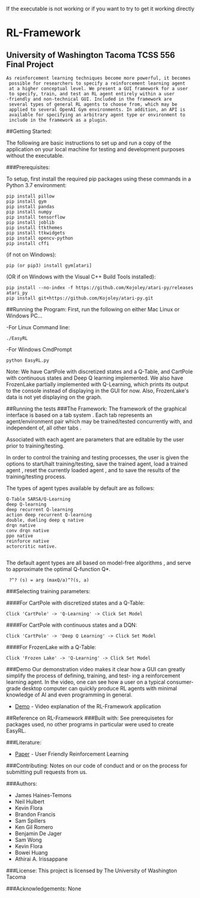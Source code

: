 If the executable is not working or if you want to try to get it working directly

# RL-Framework
University of Washington Tacoma TCSS 556 Final Project
-------------
```
As reinforcement learning techniques become more powerful, it becomes
 possible for researchers to specify a reinforcement learning agent
 at a higher conceptual level. We present a GUI framework for a user
 to specify, train, and test an RL agent entirely within a user
-friendly and non-technical GUI. Included in the framework are
 several types of general RL agents to choose from, which may be
 applied to several OpenAI Gym environments. In addition, an API is
 available for specifying an arbitrary agent type or environment to
 include in the framework as a plugin. 
```
##Getting Started:

The following are basic instructions to set up and run a copy of the
 application on your local machine for testing and development
  purposes without the executable.
  
###Prerequisites:
  
To setup, first install the required pip packages using these commands
 in a Python 3.7 environment:
```
pip install pillow
pip install gym
pip install pandas
pip install numpy
pip install tensorflow
pip install joblib
pip install ttkthemes
pip install ttkwidgets
pip install opencv-python
pip install cffi
```

(if not on Windows): 
```
pip (or pip3) install gym[atari]
```
(OR if on Windows with the Visual C++ Build Tools installed):
```
pip install --no-index -f https://github.com/Kojoley/atari-py/releases atari_py
pip install git+https://github.com/Kojoley/atari-py.git
```
##Running the Program:
First, run the following on either Mac Linux or Windows PC...

-For Linux Command line:
```
./EasyRL
```
-For Windows CmdPrompt
```
python EasyRL.py
```
Note: We have CartPole with discretized states and a Q-Table, and
 CartPole  with continuous states and Deep Q learning implemented. We
  also have FrozenLake partially implemented with Q-Learning, which
   prints its output to the console instead of displaying in the GUI
    for now. Also, FrozenLake's data is not yet displaying on the
     graph.

##Running the tests
###The Framework:
The framework of the graphical interface is based on a tab system
. Each tab represents an agent/environment pair which may be
 trained/tested concurrently with, and independent of, all other tabs
 . 
 
 Associated with each agent are parameters that are editable by the
 user prior to training/testing. 
 
 In order to control the training and testing processes, the user is
  given the options to start/halt training/testing, save the trained
   agent, load a trained agent , reset the currently loaded agent
    , and to save the results of the training/testing process.

The types of agent types available by default are as follows: 
```
Q-Table SARSA/Q-Learning
deep Q-learning
deep recurrent Q-learning
action deep recurrent Q-learning
double, dueling deep q native
drqn native
conv drqn native
ppo native
reinforce native
actorcritic native. 


```
The default agent types are all based on model-free algorithms
, and serve to approximate the optimal Q-function Q*. 
```
 ?^? (s) = arg (maxQ/a)^?(s, a)
```
###Selecting training parameters:

####For CartPole with discretized states and a Q-Table:
```
Click 'CartPole' -> 'Q-Learning' -> Click Set Model
```
####For CartPole with continuous states and a DQN:
```
Click 'CartPole' -> 'Deep Q Learning' -> Click Set Model
```
####For FrozenLake with a Q-Table:
```
Click 'Frozen Lake' -> 'Q-Learning' -> Click Set Model
```
###Demo
Our demonstration video makes it clear how a GUI can greatly simplify
 the process of defining, training, and test- ing a reinforcement
  learning agent. In the video, one can see how a user on a typical
   consumer-grade desktop computer can quickly produce RL agents with
    minimal knowledge of AI and even programming in general.

* [Demo](https://www.overleaf.com/read/vvwxqwghryqz
) - Video explanation of the RL-Framework application

##Reference on RL-Framework
###Built with:
See prerequisetes for packages used, no other programs in particular were used to create
EasyRL.

###Literature:
* [Paper](https://www.overleaf.com/read/vvwxqwghryqz
) - User Friendly Reinforcement Learning

###Contributing:
Notes on our code of conduct and or on the process for submitting
 pull requests from us.

###Authors:
* James Haines-Temons
* Neil Hulbert
* Kevin Flora
* Brandon Francis
* Sam Spillers
* Ken Gil Romero
* Benjamin De Jager
* Sam Wong
* Kevin Flora
* Bowei Huang
* Athirai A. Irissappane

###License:
This project is licensed by The University of Washington Tacoma

###Acknowledgements:
None

 

